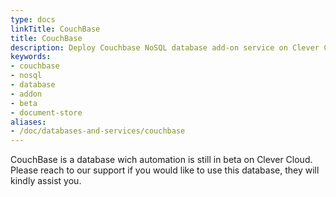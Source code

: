 ```yaml
---
type: docs
linkTitle: CouchBase
title: CouchBase
description: Deploy Couchbase NoSQL database add-on service on Clever Cloud with automatic scaling, backup capabilities, and enterprise support
keywords:
- couchbase
- nosql
- database
- addon
- beta
- document-store
aliases:
- /doc/databases-and-services/couchbase
---
```


CouchBase is a database wich automation is still in beta on Clever Cloud.
Please reach to our support if you would like to use this database, they will kindly assist you.
